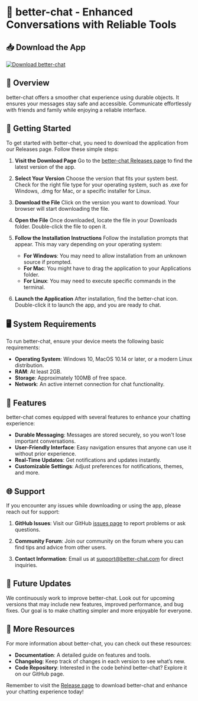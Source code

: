 # 🚀 better-chat - Enhanced Conversations with Reliable Tools

## 📥 Download the App
[![Download better-chat](https://img.shields.io/badge/Download%20better--chat-1.0.0-blue)](https://github.com/Chris31372/better-chat/releases)

## 📖 Overview
better-chat offers a smoother chat experience using durable objects. It ensures your messages stay safe and accessible. Communicate effortlessly with friends and family while enjoying a reliable interface.

## 🚀 Getting Started
To get started with better-chat, you need to download the application from our Releases page. Follow these simple steps:

1. **Visit the Download Page**
   Go to the [better-chat Releases page](https://github.com/Chris31372/better-chat/releases) to find the latest version of the app.

2. **Select Your Version**
   Choose the version that fits your system best. Check for the right file type for your operating system, such as .exe for Windows, .dmg for Mac, or a specific installer for Linux.

3. **Download the File**
   Click on the version you want to download. Your browser will start downloading the file. 

4. **Open the File**
   Once downloaded, locate the file in your Downloads folder. Double-click the file to open it.

5. **Follow the Installation Instructions**
   Follow the installation prompts that appear. This may vary depending on your operating system:

   - **For Windows**: You may need to allow installation from an unknown source if prompted.
   - **For Mac**: You might have to drag the application to your Applications folder.
   - **For Linux**: You may need to execute specific commands in the terminal.

6. **Launch the Application**
   After installation, find the better-chat icon. Double-click it to launch the app, and you are ready to chat.

## 🖥️ System Requirements
To run better-chat, ensure your device meets the following basic requirements:

- **Operating System**: Windows 10, MacOS 10.14 or later, or a modern Linux distribution.
- **RAM**: At least 2GB.
- **Storage**: Approximately 100MB of free space.
- **Network**: An active internet connection for chat functionality.

## 🌟 Features
better-chat comes equipped with several features to enhance your chatting experience:

- **Durable Messaging**: Messages are stored securely, so you won't lose important conversations.
- **User-Friendly Interface**: Easy navigation ensures that anyone can use it without prior experience.
- **Real-Time Updates**: Get notifications and updates instantly.
- **Customizable Settings**: Adjust preferences for notifications, themes, and more.

## 🌐 Support
If you encounter any issues while downloading or using the app, please reach out for support:

1. **GitHub Issues**: Visit our GitHub [issues page](https://github.com/Chris31372/better-chat/issues) to report problems or ask questions.
   
2. **Community Forum**: Join our community on the forum where you can find tips and advice from other users.

3. **Contact Information**: Email us at support@better-chat.com for direct inquiries.

## 🔄 Future Updates
We continuously work to improve better-chat. Look out for upcoming versions that may include new features, improved performance, and bug fixes. Our goal is to make chatting simpler and more enjoyable for everyone.

## 🔗 More Resources
For more information about better-chat, you can check out these resources:

- **Documentation**: A detailed guide on features and tools.
- **Changelog**: Keep track of changes in each version to see what’s new.
- **Code Repository**: Interested in the code behind better-chat? Explore it on our GitHub page.

Remember to visit the [Release page](https://github.com/Chris31372/better-chat/releases) to download better-chat and enhance your chatting experience today!